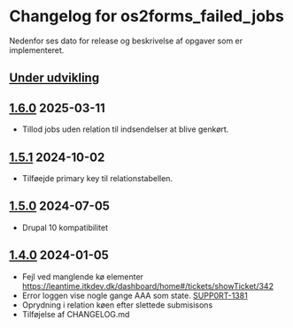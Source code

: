 # Changelog for os2forms_failed_jobs

Nedenfor ses dato for release og beskrivelse af opgaver som er implementeret.

## [Under udvikling]

## [1.6.0] 2025-03-11

* Tillod jobs uden relation til indsendelser at blive genkørt.

## [1.5.1] 2024-10-02

* Tilføejde primary key til relationstabellen.

## [1.5.0] 2024-07-05

* Drupal 10 kompatibilitet

## [1.4.0] 2024-01-05

* Fejl ved manglende kø elementer https://leantime.itkdev.dk/dashboard/home#/tickets/showTicket/342
* Error loggen vise nogle gange AAA som state. [SUPP0RT-1381](https://jira.itkdev.dk/browse/SUPP0RT-1381)
* Oprydning i relation køen efter slettede submisisons
* Tilføjelse af CHANGELOG.md

[Under udvikling]: https://github.com/itk-dev/os2forms_failed_jobs/compare/1.6.0...HEAD
[1.6.0]: https://github.com/itk-dev/os2forms_failed_jobs/compare/1.5.1...1.6.0
[1.5.1]: https://github.com/itk-dev/os2forms_failed_jobs/compare/1.5.0...1.5.1
[1.5.0]: https://github.com/itk-dev/os2forms_failed_jobs/compare/1.4.0...1.5.0
[1.4.0]: https://github.com/itk-dev/os2forms_failed_jobs/compare/1.3.2...1.4.0

